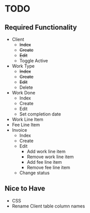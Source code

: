 # TODO

## Required Functionality
* Client
    * ~~Index~~
    * ~~Create~~
    * ~~Edit~~
    * Toggle Active
* Work Type
    * ~~Index~~
    * ~~Create~~
    * ~~Edit~~
    * Delete
* Work Done
    * Index
    * Create
    * Edit
    * Set completion date
* Work Line Item
* Fee Line Item
* Invoice
    * Index
    * Create
    * Edit
        * Add work line item
        * Remove work line item
        * Add fee line item
        * Remove fee line item
    * Change status

## Nice to Have
* CSS
* Rename Client table column names